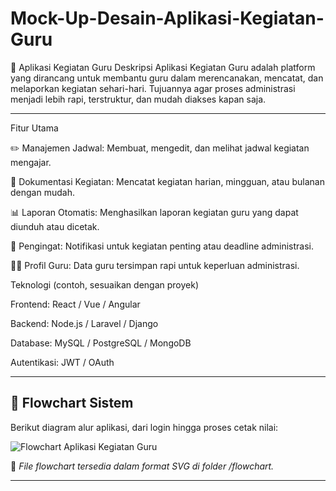 # Mock-Up-Desain-Aplikasi-Kegiatan-Guru

📘 Aplikasi Kegiatan Guru
Deskripsi
Aplikasi Kegiatan Guru adalah platform yang dirancang untuk membantu guru dalam merencanakan, mencatat, dan melaporkan kegiatan sehari-hari. Tujuannya agar proses administrasi menjadi lebih rapi, terstruktur, dan mudah diakses kapan saja.

---
Fitur Utama

✏️ Manajemen Jadwal: Membuat, mengedit, dan melihat jadwal kegiatan mengajar.

📂 Dokumentasi Kegiatan: Mencatat kegiatan harian, mingguan, atau bulanan dengan mudah.

📊 Laporan Otomatis: Menghasilkan laporan kegiatan guru yang dapat diunduh atau dicetak.

🔔 Pengingat: Notifikasi untuk kegiatan penting atau deadline administrasi.

👩‍🏫 Profil Guru: Data guru tersimpan rapi untuk keperluan administrasi.

Teknologi (contoh, sesuaikan dengan proyek)

Frontend: React / Vue / Angular

Backend: Node.js / Laravel / Django

Database: MySQL / PostgreSQL / MongoDB

Autentikasi: JWT / OAuth

---
## 🧭 Flowchart Sistem

Berikut diagram alur aplikasi, dari login hingga proses cetak nilai:

![Flowchart Aplikasi Kegiatan Guru](flowchart1.svg)

📌 *File flowchart tersedia dalam format SVG di folder /flowchart.*

---
